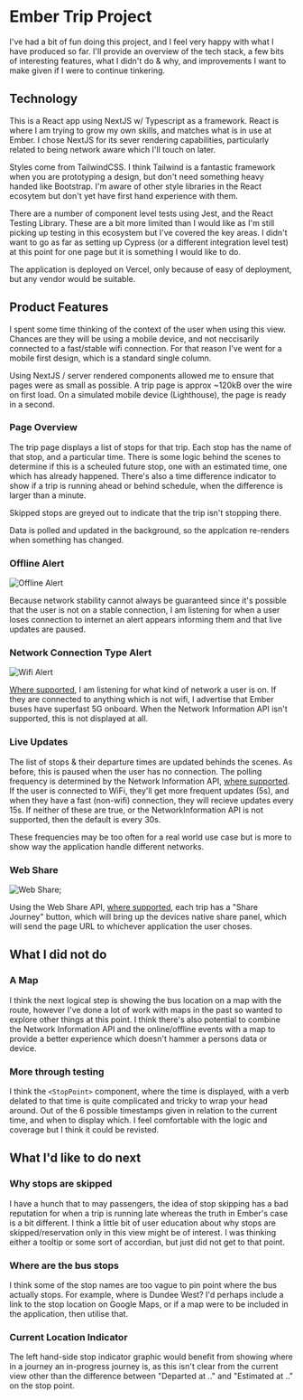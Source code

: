 # Ember Trip Project

I've had a bit of fun doing this project, and I feel very happy with what I have produced so far. I'll provide an overview of the tech stack, a few bits of interesting features, what I didn't do & why, and improvements I want to make given if I were to continue tinkering.

## Technology

This is a React app using NextJS w/ Typescript as a framework. React is where I am trying to grow my own skills, and matches what is in use at Ember. I chose NextJS for its sever rendering capabilities, particularly related to being network aware which I'll touch on later.

Styles come from TailwindCSS. I think Tailwind is a fantastic framework when you are prototyping a design, but don't need something heavy handed like Bootstrap. I'm aware of other style libraries in the React ecosytem but don't yet have first hand experience with them.

There are a number of component level tests using Jest, and the React Testing Library. These are a bit more limited than I would like as I'm still picking up testing in this ecosystem but I've covered the key areas. I didn't want to go as far as setting up Cypress (or a different integration level test) at this point for one page but it is something I would like to do.

The application is deployed on Vercel, only because of easy of deployment, but any vendor would be suitable.

## Product Features

I spent some time thinking of the context of the user when using this view. Chances are they will be using a mobile device, and not neccisarily connected to a fast/stable wifi connection. For that reason I've went for a mobile first design, which is a standard single column. 

Using NextJS / server rendered components allowed me to ensure that pages were as small as possible. A trip page is approx ~120kB over the wire on first load. On a simulated mobile device (Lighthouse), the page is ready in a second.

### Page Overview

The trip page displays a list of stops for that trip. Each stop has the name of that stop, and a particular time. There is some logic behind the scenes to determine if this is a scheuled future stop, one with an estimated time, one which has already happened. There's also a time difference indicator to show if a trip is running ahead or behind schedule, when the difference is larger than a minute.

Skipped stops are greyed out to indicate that the trip isn't stopping there.

Data is polled and updated in the background, so the applcation re-renders when something has changed.

### Offline Alert

![Offline Alert](./docs/offline-alert.png)

Because network stability cannot always be guaranteed since it's possible that the user is not on a stable connection, I am listening for when a user loses connection to internet an alert appears informing them and that live updates are paused.

### Network Connection Type Alert

![Wifi Alert](./docs/wifi-alert.jpg)

[Where supported](https://caniuse.com/mdn-api_networkinformation), I am listening for what kind of network a user is on. If they are connected to anything which is not wifi, I advertise that Ember buses have superfast 5G onboard. When the Network Information API isn't supported, this is not displayed at all.

### Live Updates

The list of stops & their departure times are updated behinds the scenes. As before, this is paused when the user has no connection. The polling frequency is determined by the Network Information API, [where supported](https://caniuse.com/mdn-api_networkinformation). If the user is connected to WiFi, they'll get more frequent updates (5s), and when they have a fast (non-wifi) connection, they will recieve updates every 15s. If neither of these are true, or the NetworkInformation API is not supported, then the default is every 30s.

These frequencies may be too often for a real world use case but is more to show way the application handle different networks.

### Web Share

![Web Share](docs/web-share.jpg);

Using the Web Share API, [where supported](https://caniuse.com/web-share), each trip has a "Share Journey" button, which will bring up the devices native share panel, which will send the page URL to whichever application the user choses.

## What I did not do

### A Map

I think the next logical step is showing the bus location on a map with the route, however I've done a lot of work with maps in the past so wanted to explore other things at this point. I think there's also potential to combine the Network Information API and the online/offline events with a map to provide a better experience which doesn't hammer a persons data or device. 

### More through testing

I think the `<StopPoint>` component, where the time is displayed, with a verb delated to that time is quite complicated and tricky to wrap your head around. Out of the 6 possible timestamps given in relation to the current time, and when to display which. I feel comfortable with the logic and coverage but I think it could be revisted.

## What I'd like to do next

### Why stops are skipped

I have a hunch that to may passengers, the idea of stop skipping has a bad reputation for when a trip is running late whereas the truth in Ember's case is a bit different. I think a little bit of user education about why stops are skipped/reservation only in this view might be of interest. I was thinking either a tooltip or some sort of accordian, but just did not get to that point.

### Where are the bus stops

I think some of the stop names are too vague to pin point where the bus actually stops. For example, where is Dundee West? I'd perhaps include a link to the stop location on Google Maps, or if a map were to be included in the application, then utilise that.

### Current Location Indicator

The left hand-side stop indicator graphic would benefit from showing where in a journey an in-progress journey is, as this isn't clear from the current view other than the difference between "Departed at .." and "Estimated at .." on the stop point.